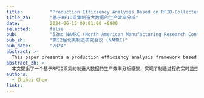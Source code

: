 ```yaml
---
title:          "Production Efficiency Analysis Based on RFID-Collected Manufacturing Big Data"
title_zh:       "基于RFID采集制造大数据的生产效率分析"
date:           2024-06-15 00:01:00 +0800
selected:       false
pub:            "52nd NAMRC (North American Manufacturing Research Conference)"
pub_zh:         "第52届北美制造研究会议 (NAMRC)"
pub_date:       "2024"
abstract: >-
  This paper presents a production efficiency analysis framework based on RFID-collected manufacturing big data, enabling real-time monitoring and optimization of manufacturing processes.
abstract_zh: >-
  本文提出了一个基于RFID采集的制造大数据的生产效率分析框架，实现了制造过程的实时监控和优化。
authors:
  - Zhihui Chen
links:
---
```


